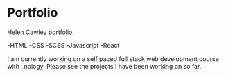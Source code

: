 # Portfolio

Helen Cawley portfolio.

-HTML
-CSS
-SCSS
-Javascript
-React

I am currently working on a self paced full stack web development course with _nology. Please see the projects I have been working on so far.

